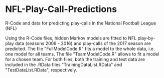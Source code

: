 # NFL-Play-Call-Predictions
R-Code and data for predicting play-calls in the National Football League (NFL)

Using the R-Code files, hidden Markov models are fitted to NFL play-by-play data (seasons 2009 - 2016) and 
play-calls of the 2017 season are predicted. The file "FullModelCode.R" fits a model to the whole data, i.e. one model
for all teams. The file "TeamModelCode.R" allows to fit a model for a chosen team. For both files, both the training and
test data are included in the .RData files "TrainingDataList.RData" and "TestDataList.RData", respectively.
